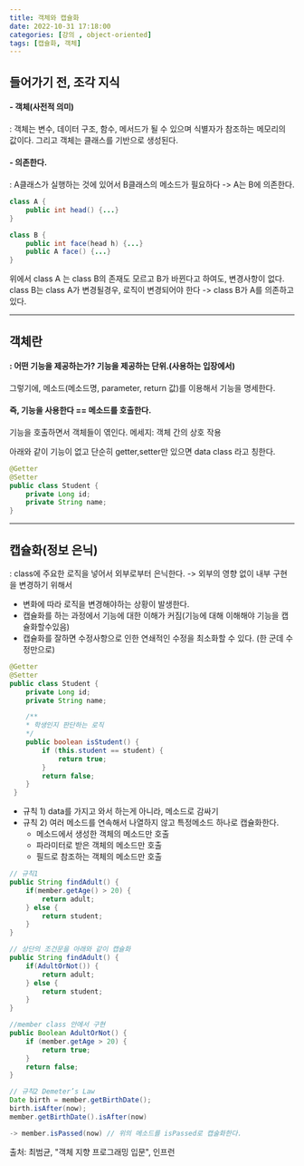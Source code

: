 ```yaml
---
title: 객체와 캡슐화
date: 2022-10-31 17:18:00
categories: [강의 , object-oriented]
tags: [캡슐화, 객체]
---
```


## 들어가기 전, 조각 지식

#### - 객체(사전적 의미)
: 객체는 변수, 데이터 구조, 함수, 메서드가 될 수 있으며 식별자가 참조하는 메모리의 값이다. 그리고 객체는 클래스를 기반으로 생성된다.
#### - 의존한다.
:  A클래스가 실행하는 것에 있어서 B클래스의 메소드가 필요하다 -> A는 B에 의존한다.

```java
class A {
	public int head() {...}
}

class B {
	public int face(head h) {...}
	public A face() {...}
}
```

위에서  class A 는 class B의 존재도 모르고 B가 바뀐다고 하여도, 변경사항이 없다.
class B는 class A가 변경될경우, 로직이 변경되어야 한다 
-> class B가 A를 의존하고 있다. 

---

## 객체란
#### : 어떤 기능을 제공하는가? 기능을 제공하는 단위.(사용하는 입장에서)
그렇기에, 메소드(메소드명, parameter,  return 값)를 이용해서 기능을 명세한다. 

#### 즉, 기능을 사용한다 == 메소드를 호출한다.
기능을 호출하면서 객체들이 엮인다.
메세지: 객체 간의 상호 작용

아래와 같이 기능이 없고 단순히 getter,setter만 있으면 data class 라고 칭한다.
```java
@Getter
@Setter
public class Student {
    private Long id;
    private String name;
}
```

---
## 캡슐화(정보 은닉)
: class에 주요한 로직을 넣어서 외부로부터 은닉한다. 
-> 외부의 영향 없이 내부 구현을 변경하기 위해서 

- 변화에 따라 로직을 변경해야하는 상황이 발생한다.
- 캡슐화를 하는 과정에서 기능에 대한 이해가 커짐(기능에 대해 이해해야 기능을 캡슐화할수있음)
- 캡슐화를 잘하면 수정사항으로 인한 연쇄적인 수정을 최소화할 수 있다. (한 군데 수정만으로)

```java
@Getter
@Setter
public class Student {
    private Long id;
    private String name;

    /**
    * 학생인지 판단하는 로직
    */
    public boolean isStudent() {
        if (this.student == student) {
            return true;
        }
        return false;
    }
 }
```

- 규칙 1) data를 가지고 와서 하는게 아니라, 메소드로 감싸기
- 규칙 2) 여러 메소드를 연속해서 나열하지 않고 특정메소드 하나로 캡슐화한다.  
	- 메소드에서 생성한 객체의 메소드만 호출
	- 파라미터로 받은 객체의 메소드만 호출
	- 필드로 참조하는 객체의 메소드만 호출

```java
// 규칙1
public String findAdult() {
	if(member.getAge() > 20) {
		return adult;
	} else {
		return student;
	}
}

// 상단의 조건문을 아래와 같이 캡슐화 
public String findAdult() {
	if(AdultOrNot()) {
		return adult;
	} else {
		return student;
	}
}

//member class 안에서 구현
public Boolean AdultOrNot() {
	if (member.getAge > 20) {
		return true; 
	}
	return false;
}

```

```java
// 규칙2 Demeter’s Law
Date birth = member.getBirthDate();
birth.isAfter(now);
member.getBirthDate().isAfter(now) 

-> member.isPassed(now) // 위의 메소드를 isPassed로 캡술화한다.
```

출처: 최범균, "객체 지향 프로그래밍 입문", 인프런